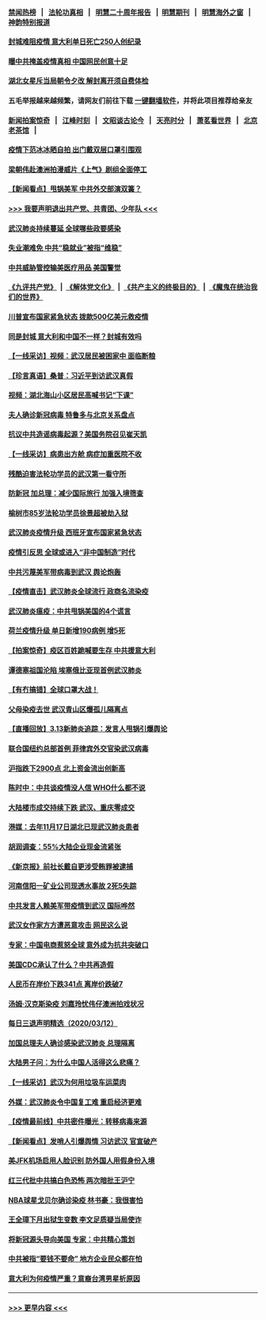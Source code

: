 #### [禁闻热榜](热点新闻.md?=0)  &nbsp;&nbsp;|&nbsp;&nbsp; [法轮功真相](https://github.com/gfw-breaker/truth/blob/master/README.md?=0) &nbsp;&nbsp;|&nbsp;&nbsp; [明慧二十周年报告](https://github.com/gfw-breaker/mh-reports/blob/master/README.md?=0) &nbsp;&nbsp;|&nbsp;&nbsp;[明慧期刊](https://github.com/gfw-breaker/mh-qikan) &nbsp;&nbsp;|&nbsp;&nbsp; [明慧海外之窗](https://github.com/gfw-breaker/mh-news/blob/master/README.md?=0) &nbsp;&nbsp;|&nbsp;&nbsp; [神韵特别报道](https://github.com/gfw-breaker/mh-news/blob/master/shenyun.md?=0)
#### [封城难阻疫情 意大利单日死亡250人创纪录](../pages/nsc413/n11939185.md?t=03141031) 
#### [曝中共掩盖疫情真相 中国网民创意十足](../pages/nsc413/n11939039.md?t=03141031) 
#### [湖北女星斥当局朝令夕改 解封离开须自费体检](../pages/nsc413/n11938864.md?t=03141031) 
#### 五毛举报越来越频繁，请网友们前往下载 [一键翻墙软件](https://github.com/gfw-breaker/ssr-accounts)，并将此项目推荐给亲友
#### [新闻拍案惊奇](https://github.com/gfw-breaker/banned-news/blob/master/pages/link4.md) &nbsp;&nbsp;|&nbsp;&nbsp; [江峰时刻](https://github.com/gfw-breaker/banned-news/blob/master/pages/link4.md) &nbsp;&nbsp;|&nbsp;&nbsp; [文昭谈古论今](https://github.com/gfw-breaker/banned-news/blob/master/pages/link4.md) &nbsp;&nbsp;|&nbsp;&nbsp; [天亮时分](https://github.com/gfw-breaker/banned-news/blob/master/pages/link4.md) &nbsp;&nbsp;|&nbsp;&nbsp; [萧茗看世界](https://github.com/gfw-breaker/banned-news/blob/master/pages/link4.md) &nbsp;&nbsp;|&nbsp;&nbsp; [北京老茶馆](https://github.com/gfw-breaker/banned-news/blob/master/pages/link4.md) &nbsp;&nbsp;|&nbsp;&nbsp; 
#### [疫情下范冰冰晒自拍 出门戴双层口罩引围观](../pages/nsc413/n11938952.md?t=03141031) 
#### [梁朝伟赴澳洲拍漫威片《上气》剧组全面停工](../pages/nsc413/n11938685.md?t=03141031) 
#### [【新闻看点】甩锅美军 中共外交部演双簧？](../pages/nsc413/n11938828.md?t=03141031) 
#### [>>> 我要声明退出共产党、共青团、少年队 <<<](https://github.com/begood0513/goodnews/blob/master/quit/letter.md) 
#### [武汉肺炎持续蔓延 全球哪些政要感染](../pages/nsc413/n11938672.md?t=03141031) 
#### [失业潮难免 中共“稳就业”被指“维稳”](../pages/nsc413/n11938974.md?t=03141031) 
#### [中共威胁管控输美医疗用品 美国警觉](../pages/nsc413/n11938602.md?t=03141031) 
#### [《九评共产党》](https://github.com/begood0513/9ping.md/blob/master/README.md) &nbsp;|&nbsp; [《解体党文化》](../../../../jtdwh.md/blob/master/README.md)  &nbsp;|&nbsp; [《共产主义的终极目的》](../../../../gczydzjmd.md/blob/master/README.md) &nbsp;|&nbsp; [《魔鬼在统治我们的世界》](../../../../mgztzwmdsj.md/blob/master/README.md) 
#### [川普宣布国家紧急状态 拨款500亿美元救疫情](../pages/nsc413/n11939032.md?t=03141031) 
#### [同是封城 意大利和中国不一样？封城有效吗](../pages/nsc413/n11938855.md?t=03141031) 
#### [【一线采访】视频：武汉居民被困家中 面临断粮](../pages/nsc413/n11938946.md?t=03141031) 
#### [【珍言真语】桑普：习近平到访武汉真假](../pages/nsc413/n11938896.md?t=03141031) 
#### [视频：湖北海山小区居民高喊书记“下课”](../pages/nsc413/n11938914.md?t=03141031) 
#### [夫人确诊新冠病毒 特鲁多与北京关系盘点](../pages/nsc413/n11938748.md?t=03141031) 
#### [抗议中共造谣病毒起源？美国务院召见崔天凯](../pages/nsc413/n11938747.md?t=03141031) 
#### [【一线采访】病患出方舱 病症加重医院不收](../pages/nsc413/n11938627.md?t=03141031) 
#### [残酷迫害法轮功学员的武汉第一看守所](../pages/nsc413/n11935225.md?t=03141031) 
#### [防新冠 加总理：减少国际旅行 加强入境筛查](../pages/nsc413/n11938771.md?t=03141031) 
#### [榆树市85岁法轮功学员徐景超被劫入狱](../pages/nsc413/n11937879.md?t=03141031) 
#### [武汉肺炎疫情升级 西班牙宣布国家紧急状态](../pages/nsc413/n11938701.md?t=03141031) 
#### [疫情引反思 全球或进入“非中国制造”时代](../pages/nsc413/n11938632.md?t=03141031) 
#### [中共污蔑美军带病毒到武汉 舆论炮轰](../pages/nsc413/n11938582.md?t=03141031) 
#### [【疫情直击】武汉肺炎全球流行 政商名流染疫](../pages/nsc413/n11938345.md?t=03141031) 
#### [武汉肺炎瘟疫：中共甩锅美国的4个谎言](../pages/nsc413/n11938370.md?t=03141031) 
#### [荷兰疫情升级 单日新增190病例 增5死](../pages/nsc413/n11938364.md?t=03141031) 
#### [【拍案惊奇】疫区百姓跪喊要生存 中共援意大利](../pages/nsc413/n11937193.md?t=03141031) 
#### [谭德塞祖国沦陷 埃塞俄比亚现首例武汉肺炎](../pages/nsc413/n11938415.md?t=03141031) 
#### [【有冇搞错】全球口罩大战！](../pages/nsc413/n11938472.md?t=03141031) 
#### [父母染疫去世 武汉青山区爆孤儿隔离点](../pages/nsc413/n11938032.md?t=03141031) 
#### [【直播回放】3.13新肺炎追踪：发言人甩锅引爆舆论](../pages/nsc413/n11938042.md?t=03141031) 
#### [联合国纽约总部首例 菲律宾外交官染武汉病毒](../pages/nsc413/n11937995.md?t=03141031) 
#### [沪指跌下2900点 北上资金流出创新高](../pages/nsc413/n11937855.md?t=03141031) 
#### [陈时中：中共谈疫情没人信 WHO什么都不说](../pages/nsc413/n11937929.md?t=03141031) 
#### [大陆楼市成交持续下跌 武汉、重庆零成交](../pages/nsc413/n11937577.md?t=03141031) 
#### [港媒：去年11月17日湖北已现武汉肺炎患者](../pages/nsc413/n11937669.md?t=03141031) 
#### [胡润调查：55%大陆企业现金流紧张](../pages/nsc413/n11937107.md?t=03141031) 
#### [《新京报》前社长戴自更涉受贿罪被逮捕](../pages/nsc413/n11937422.md?t=03141031) 
#### [河南信阳一矿业公司现透水事故 2死5失踪](../pages/nsc413/n11937442.md?t=03141031) 
#### [中共发言人赖美军带疫情到武汉 国际哗然](../pages/nsc413/n11936484.md?t=03141031) 
#### [武汉女作家方方遭恶意攻击 网民这么说](../pages/nsc413/n11937048.md?t=03141031) 
#### [专家：中国电商惹怒全球 意外成为抗共突破口](../pages/nsc413/n11937116.md?t=03141031) 
#### [美国CDC承认了什么？中共再造假](../pages/nsc413/n11936666.md?t=03141031) 
#### [人民币在岸价下跌341点 离岸价跌破7](../pages/nsc413/n11936779.md?t=03141031) 
#### [汤姆·汉克斯染疫 刘嘉玲忧伟仔澳洲拍戏状况](../pages/nsc413/n11936606.md?t=03141031) 
#### [每日三退声明精选（2020/03/12）](../pages/nsc413/n11937149.md?t=03141031) 
#### [加国总理夫人确诊感染武汉肺炎 总理隔离](../pages/nsc413/n11936352.md?t=03141031) 
#### [大陆男子问：为什么中国人活得这么悲痛？](../pages/nsc413/n11935554.md?t=03141031) 
#### [【一线采访】武汉为何用垃圾车运菜肉](../pages/nsc413/n11936647.md?t=03141031) 
#### [外媒：武汉肺炎令中国复工难 重启经济更难](../pages/nsc413/n11936267.md?t=03141031) 
#### [【疫情最前线】中共密件曝光：转移病毒来源](../pages/nsc413/n11936342.md?t=03141031) 
#### [【新闻看点】发哨人引爆舆情 习访武汉 官宣破产](../pages/nsc413/n11936289.md?t=03141031) 
#### [美JFK机场启用人脸识别 防外国人用假身份入境](../pages/nsc413/n11936511.md?t=03141031) 
#### [红三代批中共搞白色恐怖 两次暗批王沪宁](../pages/nsc413/n11936325.md?t=03141031) 
#### [NBA球星戈贝尔确诊染疫 林书豪：我很害怕](../pages/nsc413/n11936430.md?t=03141031) 
#### [王全璋下月出狱生变数 李文足质疑当局使诈](../pages/nsc413/n11936535.md?t=03141031) 
#### [将新冠源头导向美国 专家：中共精心策划](../pages/nsc413/n11936432.md?t=03141031) 
#### [中共被指“要钱不要命” 地方企业民众都在怕](../pages/nsc413/n11936481.md?t=03141031) 
#### [意大利为何疫情严重？意裔台湾男星析原因](../pages/nsc413/n11936148.md?t=03141031) 

----
#### [ >>> 更早内容 <<< ](../indexes/nsc413-earlier.md)
